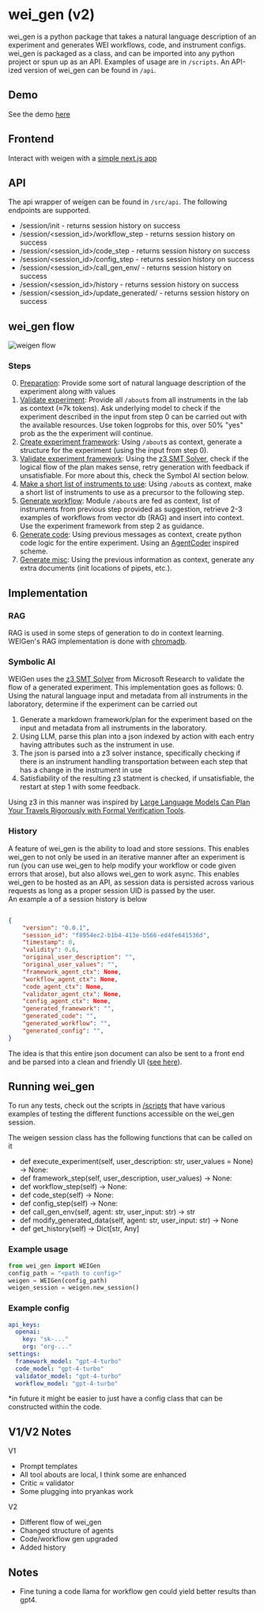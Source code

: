 # wei_gen (v2)
wei_gen is a python package that takes a natural language description of an experiment and generates WEI workflows, code, and instrument configs. wei_gen is packaged as a class, and can be imported into any python project or spun up as an API. Examples of usage are in `/scripts`. An API-ized version of wei_gen can be found in `/api`.

## Demo
See the demo [here](https://youtu.be/PoWsh9-hheM)

## Frontend
Interact with weigen with a [simple next.js app](https://github.com/nautsimon/wei-gen-client)

## API
The api wrapper of weigen can be found in `/src/api`. The following endpoints are supported.

- /session/init - returns session history on success
- /session/<session_id>/workflow_step - returns session history on success
- /session/<session_id>/code_step - returns session history on success
- /session/<session_id>/config_step - returns session history on success
- /session/<session_id>/call_gen_env/<agent> - returns session history on success
- /session/<session_id>/history - returns session history on success
- /session/<session_id>/update_generated/<agent> - returns session history on success



## wei_gen flow
![weigen flow](https://res.cloudinary.com/dgmuzb9mm/image/upload/v1722982352/taoafbb2wsn9hjft9q4p.png)

### Steps
0. <u>Preparation</u>: Provide some sort of natural language description of the experiment along with values
0. <u>Validate experiment</u>: Provide all `/about`s from all instruments in the lab as context (≈7k tokens). Ask underlying model to check if the experiment described in the input from step 0 can be carried out with the available resources. Use token logprobs for this, over 50% "yes" prob as the the experiment will continue.
0. <u>Create experiment framework</u>: Using `/about`s as context, generate a structure for the experiment (using the input from step 0).
0. <u>Validate experiment framework</u>: Using the [z3 SMT Solver](https://github.com/Z3Prover/z3), check if the logical flow of the plan makes sense, retry generation with feedback if unsatisfiable. For more about this, check the Symbol AI section below.
0. <u>Make a short list of instruments to use</u>: Using `/about`s as context, make a short list of instruments to use as a precursor to the following step.
0. <u>Generate workflow</u>: Module `/about`s are fed as context, list of instruments from previous step provided as suggestion, retrieve 2-3 examples of workflows from vector db (RAG) and insert into context. Use the experiment framework from step 2 as guidance.
0. <u>Generate code</u>: Using previous messages as context, create python code logic for the entire experiment. Using an [AgentCoder](https://arxiv.org/abs/2312.13010v2) inspired scheme. 
0. <u>Generate misc</u>: Using the previous information as context, generate any extra documents (init locations of pipets, etc.). 



## Implementation

### RAG
RAG is used in some steps of generation to do in context learning. WEIGen's RAG implementation is done with [chromadb](https://github.com/chroma-core/chroma).

### Symbolic AI
WEIGen uses the [z3 SMT Solver](https://github.com/Z3Prover/z3) from Microsoft Research to validate the flow of a generated experiment. This implementation goes as follows:
0. Using the natural language input and metadata from all instruments in the laboratory, determine if the experiment can be carried out
1. Generate a markdown framework/plan for the experiment based on the input and metadata from all instruments in the laboratory.
2. Using LLM, parse this plan into a json indexed by action with each entry having attributes such as the instrument in use.
3. The json is parsed into a z3 solver instance, specifically checking if there is an instrument handling transportation between each step that has a change in the instrument in use
4. Satisfiability of the resulting z3 statment is checked, if unsatisfiable, the restart at step 1 with some feedback.

Using z3 in this manner was inspired by [Large Language Models Can Plan Your Travels Rigorously with Formal Verification Tools](https://arxiv.org/abs/2404.11891).

### History
A feature of wei_gen is the ability to load and store sessions. This enables wei_gen to not only be used in an iterative manner after an experiment is run (you can use wei_gen to help modify your workflow or code given errors that arose), but also allows wei_gen to work async. This enables wei_gen to be hosted as an API, as session data is persisted across various requests as long as a proper session UID is passed by the user.<br/>
An example a of a session history is below

```json

{
    "version": "0.0.1",
    "session_id": "f8954ec2-b1b4-413e-b566-ed4fe641536d",
    "timestamp": 0,
    "validity": 0.6,
    "original_user_description": "",
    "original_user_values": "",
    "framework_agent_ctx": None,
    "workflow_agent_ctx": None,
    "code_agent_ctx": None,
    "validator_agent_ctx": None,
    "config_agent_ctx": None,
    "generated_framework": "",
    "generated_code": "",
    "generated_workflow": "",
    "generated_config": "",
}
```

The idea is that this entire json document can also be sent to a front end and be parsed into a clean and friendly UI ([see here](https://github.com/nautsimon/wei-gen-client)).



## Running wei_gen
To run any tests, check out the scripts in [/scripts](src/scripts/) that have various examples of testing the different functions accessible on the wei_gen session.

The weigen session class has the following functions that can be called on it
- def execute_experiment(self, user_description: str, user_values = None) -> None:
- def framework_step(self, user_description, user_values) -> None:
- def workflow_step(self) -> None:
- def code_step(self) -> None:
- def config_step(self) -> None:
- def call_gen_env(self, agent: str, user_input: str) -> str
- def modify_generated_data(self, agent: str, user_input: str) -> None
- def get_history(self) -> Dict[str, Any]



### Example usage
```python
from wei_gen import WEIGen
config_path = "<path to config>"
weigen = WEIGen(config_path)
weigen_session = weigen.new_session()
```

### Example config
```yaml
api_keys:
  openai: 
    key: "sk-..."
    org: "org-..."
settings:
  framework_model: "gpt-4-turbo"
  code_model: "gpt-4-turbo"
  validator_model: "gpt-4-turbo"
  workflow_model: "gpt-4-turbo"
```
*in future it might be easier to just have a config class that can be constructed within the code.

## V1/V2 Notes
V1
- Prompt templates
- All tool abouts are local, I think some are enhanced
- Critic ≈ validator
- Some plugging into pryankas work

V2
- Different flow of wei_gen
- Changed structure of agents
- Code/workflow gen upgraded
- Added history


## Notes
- Fine tuning a code llama for workflow gen could yield better results than gpt4.
